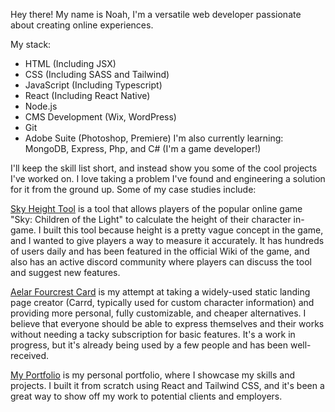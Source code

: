 Hey there! My name is Noah, I'm a versatile web developer passionate about creating online experiences.

My stack:

- HTML (Including JSX)
- CSS (Including SASS and Tailwind)
- JavaScript (Including Typescript)
- React (Including React Native)
- Node.js
- CMS Development (Wix, WordPress)
- Git
- Adobe Suite (Photoshop, Premiere)
  I'm also currently learning:
  MongoDB, Express, Php, and C# (I'm a game developer!)

I'll keep the skill list short, and instead show you some of the cool projects I've worked on.
I love taking a problem I've found and engineering a solution for it from the ground up. Some of my case studies include:

[Sky Height Tool](https://skyheight.net) is a tool that allows players of the popular online game "Sky: Children of the Light" to calculate the height of their character in-game. I built this tool because height is a pretty vague concept in the game, and I wanted to give players a way to measure it accurately. It has hundreds of users daily and has been featured in the official Wiki of the game, and also has an active discord community where players can discuss the tool and suggest new features.

[Aelar Fourcrest Card](https://fourcrest.xyz) is my attempt at taking a widely-used static landing page creator (Carrd, typically used for custom character information) and providing more personal, fully customizable, and cheaper alternatives. I believe that everyone should be able to express themselves and their works without needing a tacky subscription for basic features. It's a work in progress, but it's already being used by a few people and has been well-received.

[My Portfolio](https://noahbazer.dev) is my personal portfolio, where I showcase my skills and projects. I built it from scratch using React and Tailwind CSS, and it's been a great way to show off my work to potential clients and employers.
